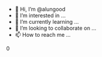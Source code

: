 - 👋 Hi, I’m @alungood
- 👀 I’m interested in ...
- 🌱 I’m currently learning ...
- 💞️ I’m looking to collaborate on ...
- 📫 How to reach me ...

<!---
alungood/alungood is a ✨ special ✨ repository because its `README.md` (this file) appears on your GitHub profile.
You can click the Preview link to take a look at your changes.
--->
0
